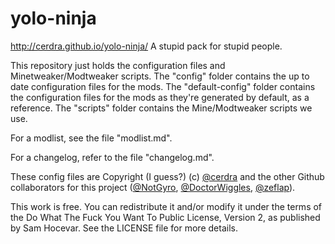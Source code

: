 # yolo-ninja
http://cerdra.github.io/yolo-ninja/ A stupid pack for stupid people.

This repository just holds the configuration files and Minetweaker/Modtweaker scripts. The "config" folder contains the up to date configuration files for the mods. The "default-config" folder contains the configuration files for the mods as they're generated by default, as a reference. The "scripts" folder contains the Mine/Modtweaker scripts we use.

For a modlist, see the file "modlist.md".

For a changelog, refer to the file "changelog.md".



These config files are Copyright (I guess?) (c) [@cerdra](http://github.com/cerdra) and the other Github collaborators for this project ([@NotGyro](http://github.com/notgyro), [@DoctorWiggles](http://github.com/doctorwiggles), [@zeflap](http://github.com/zeflap)).

This work is free. You can redistribute it and/or modify it under the terms of the Do What The Fuck You Want To Public License, Version 2, as published by Sam Hocevar. See the LICENSE file for more details.
